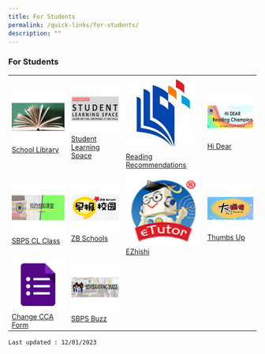 ```yaml
---
title: For Students
permalink: /quick-links/for-students/
description: ""
---
```

### For Students

|  	|  	|  	|  	|
|---|---|---|---|
| <a href="https://schoolibrary.moe.edu.sg/sembawangpri/cgi-bin/spydus.exe/MSGTRN/WPAC/HOME">![](/images/OPAC_Icon.png)[School Library](https://schoolibrary.moe.edu.sg/sembawangpri/cgi-bin/spydus.exe/MSGTRN/WPAC/HOME)	| <a href="https://vle.learning.moe.edu.sg/login">![](/images/SLS_Icon.png) <br> [Student Learning Space](https://vle.learning.moe.edu.sg/login) 	|<a href="https://www.nlb.gov.sg/SearchDiscover/ExploreourPublications/RecommendedReads/ForChildren.aspx">![](/images/NLB_Icon.png)<br> [Reading Recommendations](https://www.nlb.gov.sg/SearchDiscover/ExploreourPublications/RecommendedReads/ForChildren.aspx)	| <a href="https://sites.google.com/moe.edu.sg/sbpshidear/home">![](/images/HiDear_Icon.png)<br> [Hi Dear](https://go.gov.sg/sbpshidear)	|
| <a href="https://go.gov.sg/sbpscleclass">![](/images/CL_Icon.png)<br> [SBPS CL Class](https://go.gov.sg/sbpscleclass)		|  <a href="https://www.zbschools.sg/">![](/images/ZB_Schools_Icon.png)<Br> [ZB Schools](https://zbschools.sg/)	|  <a href="https://sembawangpri.moe.edu.sg/qql/slot/u508/Quick%20Links/eZhishi.PNG">![](/images/Ezhishi_Icon.png)<br>[EZhishi](https://www.ezhishi.net/Contents/)	|  <a href="http://www.tuvideos.sg/cos/o.x?c=/ca7_tuvid/user&func=login">![](/images/Thumbs_Up_Icon.png)<br> [Thumbs Up](http://www.tuvideos.sg/cos/o.x?c=/ca7_tuvid/user&func=login)	|
|<a href="https://forms.gle/tdRBGjDJx2hv7rUu5">![](/images/Google_Form_Icon.png)<br>[Change CCA Form](https://forms.gle/tdRBGjDJx2hv7rUu5)	|  <a href="https://go.gov.sg/sbpsbuzz">![](/images/Sembawang_Buzz_Icon.png)<br> [SBPS Buzz](https://go.gov.sg/sbpsbuzz)	|  |  |
	
	Last updated : 12/01/2023